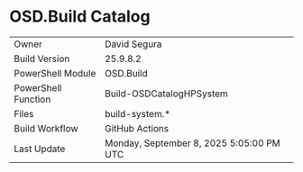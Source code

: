 ﻿# OSD.Build Catalog

| | |
|-|-|
| Owner | David Segura |
| Build Version | 25.9.8.2 |
| PowerShell Module | OSD.Build |
| PowerShell Function | Build-OSDCatalogHPSystem |
| Files | build-system.* |
| Build Workflow | GitHub Actions |
| Last Update | Monday, September 8, 2025 5:05:00 PM UTC |
